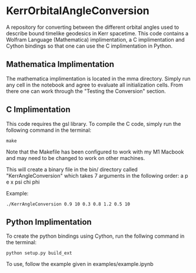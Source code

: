 # KerrOrbitalAngleConversion
A repository for converting between the different orbital angles used to describe bound timelike geodesics in Kerr spacetime. This code contains a Wolfram Language (Mathematica) implimentation, a C implimentation and Cython bindings so that one can use the C implimentation in Python. 

## Mathematica Implimentation
The mathematica implimentation is located in the mma directory. Simply run any cell in the notebook and agree to evaluate all initialization cells. From there one can work through the "Testing the Conversion" section. 

## C Implimentation
This code requires the gsl library. 
To compile the C code, simply run the following command in the terminal:
```console
make
```

 Note that the Makefile has been configured to work with my M1 Macbook and may need to be changed to work on other machines.

This will create a binary file in the bin/ directory called "KerrAngleConversion" which takes 7 arguments in the following order: a p e x psi chi phi

Example:
```console
./KerrAngleConversion 0.9 10 0.3 0.8 1.2 0.5 10
```

## Python Implimentation
To create the python bindings using Cython, run the follwing command in the terminal: 
```console
python setup.py build_ext
```

To use, follow the example given in examples/example.ipynb

